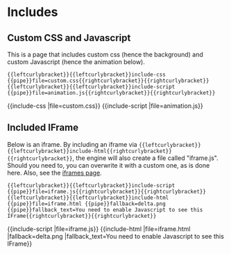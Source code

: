 # Includes

## Custom CSS and Javascript
This is a page that includes custom css (hence the background) and custom Javascript (hence the animation below).

```
{{leftcurlybracket}}{{leftcurlybracket}}include-css {{pipe}}file=custom.css{{rightcurlybracket}}{{rightcurlybracket}}
{{leftcurlybracket}}{{leftcurlybracket}}include-script {{pipe}}file=animation.js{{rightcurlybracket}}{{rightcurlybracket}}
```

{{include-css |file=custom.css}}
{{include-script |file=animation.js}}

## Included IFrame

Below is an iframe. By including an iframe via `{{leftcurlybracket}}{{leftcurlybracket}}include-html{{rightcurlybracket}}{{rightcurlybracket}}`, the engine will also create a file called "iframe.js". Should you need to, you can overwrite it with a custom one, as is done here. Also, see the [iframes page](iframes.html).

```
{{leftcurlybracket}}{{leftcurlybracket}}include-script {{pipe}}file=iframe.js{{rightcurlybracket}}{{rightcurlybracket}}
{{leftcurlybracket}}{{leftcurlybracket}}include-html {{pipe}}file=iframe.html {{pipe}}fallback=delta.png {{pipe}}fallback_text=You need to enable Javascript to see this IFrame{{rightcurlybracket}}{{rightcurlybracket}}
```

{{include-script |file=iframe.js}}
{{include-html |file=iframe.html |fallback=delta.png |fallback_text=You need to enable Javascript to see this IFrame}}
